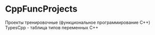 # CppFuncProjects
Проекты тренировочные (функциональное программирование C++)
TypesCpp - таблица типов переменных С++
